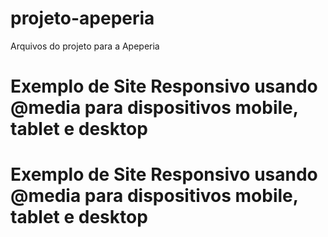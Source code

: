 # projeto-apeperia
Arquivos do projeto para a Apeperia
# Exemplo de Site Responsivo usando @media para dispositivos mobile, tablet e desktop
# Exemplo de Site Responsivo usando @media para dispositivos mobile, tablet e desktop
